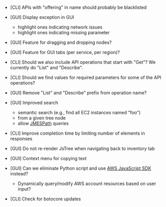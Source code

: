 - [CLI] APIs with "offering" in name should probably be blacklisted


- [GUI] Display exception in GUI
  - highlight ones indicating network issues
  - highlight ones indicating missing parameter
- [GUI] Feature for dragging and dropping nodes?
- [GUI] Feature for GUI tabs (per service, per region)?
- [CLI] Should we also include API operations that start with "Get"? We currently do "List" and "Describe".
- [CLI] Should we find values for required parameters for some of the API operations?
- [GUI] Remove "List" and "Describe" prefix from operation name?
- [GUI] Improved search
  - semantic search (e.g., find all EC2 instances named "foo")
  - from a given tree node
  - allow [JMESPath](http://jmespath.org/) queries
- [CLI] Improve completion time by limiting number of elements in responses
- [GUI] Do not re-render JsTree when navigating back to inventory tab
- [GUI] Context menu for copying text
- [GUI] Can we eliminate Python script and use [AWS JavaScript SDK](https://aws.amazon.com/documentation/sdk-for-javascript/) instead?
  - Dynamically query/modify AWS account resources based on user input?
- [CLI] Check for botocore updates
